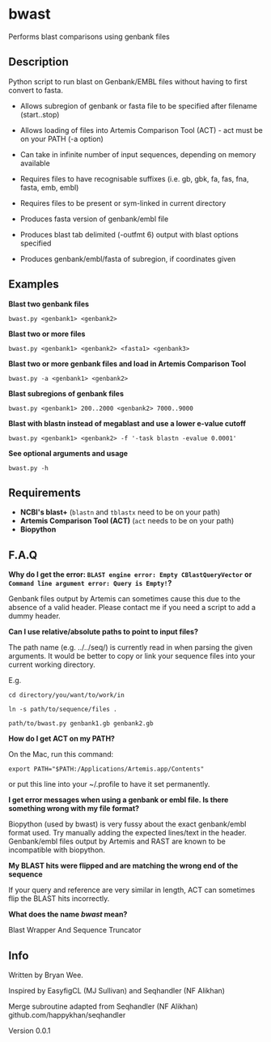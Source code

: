 # bwast
Performs blast comparisons using genbank files

Description
--------------
Python script to run blast on Genbank/EMBL files without having to first convert to fasta. 

* Allows subregion of genbank or fasta file to be specified after filename (start..stop)
* Allows loading of files into Artemis Comparison Tool (ACT) - act must be on your PATH (-a option)
* Can take in infinite number of input sequences, depending on memory available

* Requires files to have recognisable suffixes (i.e. gb, gbk, fa, fas, fna, fasta, emb, embl)
* Requires files to be present or sym-linked in current directory

* Produces fasta version of genbank/embl file
* Produces blast tab delimited (-outfmt 6) output with blast options specified
* Produces genbank/embl/fasta of subregion, if coordinates given



Examples
---------------

**Blast two genbank files**

``bwast.py <genbank1> <genbank2>``

**Blast two or more files**

``bwast.py <genbank1> <genbank2> <fasta1> <genbank3>``

**Blast two or more genbank files and load in Artemis Comparison Tool**

``bwast.py -a <genbank1> <genbank2>``

**Blast subregions of genbank files**

``bwast.py <genbank1> 200..2000 <genbank2> 7000..9000``

**Blast with blastn instead of megablast and use a lower e-value cutoff**

``bwast.py <genbank1> <genbank2> -f '-task blastn -evalue 0.0001'``

**See optional arguments and usage**

``bwast.py -h``


Requirements
-----------------

* **NCBI's blast+** (``blastn`` and ``tblastx`` need to be on your path)
* **Artemis Comparison Tool (ACT)** (``act`` needs to be on your path)
* **Biopython**


F.A.Q
----------------

**Why do I get the error: ``BLAST engine error: Empty CBlastQueryVector`` or ``Command line argument error: Query is Empty!``?**

Genbank files output by Artemis can sometimes cause this due to the absence of a valid header. Please contact me if you need a script to add a dummy header.


**Can I use relative/absolute paths to point to input files?**

The path name (e.g. ../../seq/) is currently read in when parsing the given arguments. It would be better to copy or link your sequence files into your current working directory.

E.g. 

``cd directory/you/want/to/work/in``

``ln -s path/to/sequence/files .``

``path/to/bwast.py genbank1.gb genbank2.gb``


**How do I get ACT on my PATH?**

On the Mac, run this command: 

``export PATH="$PATH:/Applications/Artemis.app/Contents"``

or put this line into your ~/.profile to have it set permanently.


**I get error messages when using a genbank or embl file. Is there something wrong with my file format?**

Biopython (used by bwast) is very fussy about the exact genbank/embl format used. Try manually adding the expected lines/text in the header. Genbank/embl files output by Artemis and RAST are known to be incompatible with biopython.


**My BLAST hits were flipped and are matching the wrong end of the sequence**

If your query and reference are very similar in length, ACT can sometimes flip the BLAST hits incorrectly.


**What does the name *bwast* mean?**

Blast Wrapper And Sequence Truncator 


Info
-----------
Written by Bryan Wee.

Inspired by EasyfigCL (MJ Sullivan) and Seqhandler (NF Alikhan)

Merge subroutine adapted from Seqhandler (NF Alikhan) github.com/happykhan/seqhandler

Version 0.0.1 


